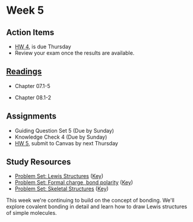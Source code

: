 # Week 5



## Action Items
* [HW 4](https://genchem.science.psu.edu/homework-4-wc-summer), is due Thursday
* Review your exam once the results are available.  

## [Readings](https://genchem.science.psu.edu)
* Chapter 07.1-5

* Chapter 08.1-2

## Assignments
- Guiding Question Set 5 (Due by Sunday)
- Knowledge Check 4 (Due by Sunday)
- [HW 5](https://genchem.science.psu.edu/homework-5-wc-summer), submit to Canvas by next Thursday



## Study Resources
* [Problem Set: Lewis Structures](https://media.ed.science.psu.edu/sites/media/ed/files/documents/lewis_dot_structures.pdf) ([Key](https://media.ed.science.psu.edu/sites/media/ed/files/documents/lewis_dot_structures_key_2.pdf))
* [Problem Set: Formal charge, bond polarity](https://media.ed.science.psu.edu/sites/media/ed/files/documents/problemset10_lewis_structures_formal_charge_molecular_polarity.pdf) ([Key](https://media.ed.science.psu.edu/sites/media/ed/files/documents/problemset10_lewis_structures_formal_charge_molecular_polarity_key.pdf))
* [Problem Set: Skeletal Structures](https://media.ed.science.psu.edu/sites/media/ed/files/documents/problemset11_condensedformula_bondline.pdf) ([Key](https://media.ed.science.psu.edu/sites/media/ed/files/documents/problemset11_condensedformula_bondline_key.pdf))



This week we're continuing to build on the concept of bonding.  We'll explore covalent bonding in detail and learn how to draw Lewis structures of simple molecules.


